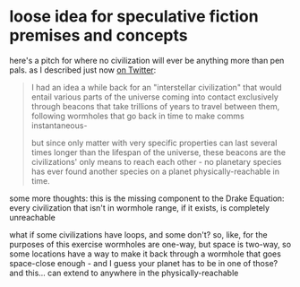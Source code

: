 # loose idea for speculative fiction premises and concepts

here's a pitch for where no civilization will ever be anything more than pen pals. as I described just now [on Twitter](https://twitter.com/stuartpb/status/1126644109538500608):

> I had an idea a while back for an "interstellar civilization" that would entail various parts of the universe coming into contact exclusively through beacons that take trillions of years to travel between them, following wormholes that go back in time to make comms instantaneous-
>
> but since only matter with very specific properties can last several times longer than the lifespan of the universe, these beacons are the civilizations' only means to reach each other - no planetary species has ever found another species on a planet physically-reachable in time.

some more thoughts: this is the missing component to the Drake Equation: every civilization that isn't in wormhole range, if it exists, is completely unreachable

what if some civilizations have loops, and some don't? so, like, for the purposes of this exercise wormholes are one-way, but space is two-way, so some locations have a way to make it back through a wormhole that goes space-close enough - and I guess your planet has to be in one of those? and this... can extend to anywhere in the physically-reachable
